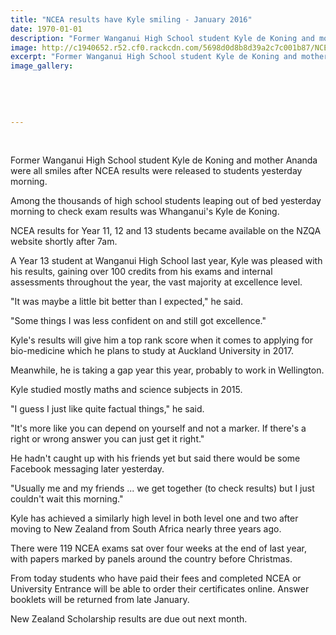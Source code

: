 ```yaml
---
title: "NCEA results have Kyle smiling - January 2016"
date: 1970-01-01
description: "Former Wanganui High School student Kyle de Koning and mother Ananda were all smiles after NCEA results were released to students yesterday morning, Wanganui Chronicle article on 14/1/16..."
image: http://c1940652.r52.cf0.rackcdn.com/5698d0d8b8d39a2c7c001b87/NCEA-results-Kyle-de-Koning-14.1.16.jpg
excerpt: "Former Wanganui High School student Kyle de Koning and mother Ananda were all smiles after NCEA results were released to students yesterday morning, Wanganui Chronicle article on 14/1/16..."
image_gallery:
    
    
    
    
    
---
```


<p>&nbsp;</p>
<p>Former Wanganui High School student Kyle de Koning and mother Ananda were all smiles after NCEA results were released to students yesterday morning.</p>
<p>Among the thousands of high school students leaping out of bed yesterday morning to check exam results was Whanganui's Kyle de Koning.</p>
<p>NCEA results for Year 11, 12 and 13 students became available on the NZQA website shortly after 7am.</p>
<p>A Year 13 student at Wanganui High School last year, Kyle was pleased with his results, gaining over 100 credits from his exams and internal assessments throughout the year, the vast majority at excellence level.</p>
<p>"It was maybe a little bit better than I expected," he said.</p>
<p>"Some things I was less confident on and still got excellence."</p>
<p>Kyle's results will give him a top rank score when it comes to applying for bio-medicine which he plans to study at Auckland University in 2017.</p>
<p>Meanwhile, he is taking a gap year this year, probably to work in Wellington.</p>
<p>Kyle studied mostly maths and science subjects in 2015.</p>
<p>"I guess I just like quite factual things," he said.</p>
<p>"It's more like you can depend on yourself and not a marker. If there's a right or wrong answer you can just get it right."</p>
<p>He hadn't caught up with his friends yet but said there would be some Facebook messaging later yesterday.</p>
<p>"Usually me and my friends ... we get together (to check results) but I just couldn't wait this morning."</p>
<p>Kyle has achieved a similarly high level in both level one and two after moving to New Zealand from South Africa nearly three years ago.</p>
<p>There were 119 NCEA exams sat over four weeks at the end of last year, with papers marked by panels around the country before Christmas.</p>
<p>From today students who have paid their fees and completed NCEA or University Entrance will be able to order their certificates online. Answer booklets will be returned from late January.</p>
<p>New Zealand Scholarship results are due out next month.</p>

